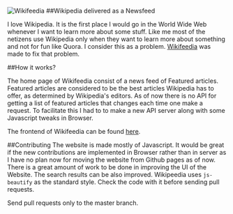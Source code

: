 ![Wikifeedia](https://github.com/hackerkid/Wikifeedia/blob/master/static/wikifeedia.png) 
##Wikipedia delivered as a Newsfeed

I love Wikipedia. It is the first place I would go in the World Wide Web  whenever I want to learn more about some stuff. Like me most of the netizens use Wikipedia only when they want to learn more about something and not for fun like Quora. I consider this as a problem.  [Wikifeedia](http://vishnuks.com/Wikifeedia) was made to fix that problem.  

##How it works?

The home page of Wikifeedia consist of a news feed of Featured articles. Featured articles are considered to be the best articles Wikipedia has to offer, as determined by Wikipedia's editors. As of now there is no API for getting a list of featured articles that changes each time one make a request. To facilitate this I had to to make a new API server along with some Javascript tweaks in Browser.  

The frontend of Wikifeedia can be found [here](https://github.com/hackerkid/Wikifeedia).


##Contributing
The website is made mostly of Javascript. It would be great if the new contributions are implemented in Browser rather than in server as I have no plan now for moving the website from Github pages as of now. There is a great amount of work to be done in improving the UI of the Website. The search results can be also improved. Wikipeedia uses `js-beautify` as the standard style. Check the code with it before sending pull requests. 

Send pull requests only to the master branch. 

